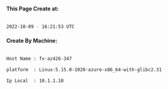 
   
#### This Page Create at:

```bash

2022-10-09 - 16:21:53 UTC

```

#### Create By Machine:

```bash

Host Name : fv-az426-347

platform  : Linux-5.15.0-1020-azure-x86_64-with-glibc2.31

Ip Local  : 10.1.1.10

```

